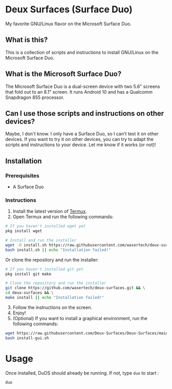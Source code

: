 # Deux Surfaces (Surface Duo)

My favorite GNU/Linux flavor on the Microsoft Surface Duo.

## What is this?

This is a collection of scripts and instructions to install GNU/Linux on the Microsoft Surface Duo.

## What is the Microsoft Surface Duo?

The Microsoft Surface Duo is a dual-screen device with two 5.6" screens that fold out to an 8.1" screen. It runs Android 10 and has a Qualcomm Snapdragon 855 processor.

## Can I use those scripts and instructions on other devices?

Maybe, I don't know. I only have a Surface Duo, so I can't test it on other devices. If you want to try it on other devices, you can try to adapt the scripts and instructions to your device. Let me know if it works (or not)!

## Installation

### Prerequisites

- A Surface Duo

### Instructions

1. Install the latest version of [Termux](https://termux.com/).
2. Open Termux and run the following commands:

```bash
# If you haven't installed wget yet
pkg install wget

# Install and run the installer
wget -O install.sh https://raw.githubusercontent.com/wasertech/deux-surfaces/master/install.sh && \
bash install.sh || echo "Installation failed!"
```

Or clone the repository and run the installer:

```bash
# If you haven't installed git yet
pkg install git make

# Clone the repository and run the installer
git clone https://github.com/wasertech/deux-surfaces.git && \
cd deux-surfaces && \
make install || echo "Installation failed!"
```

3. Follow the instructions on the screen.
4. Enjoy!
5. (Optional) If you want to install a graphical environment, run the following commands:

```bash
wget https://raw.githubusercontent.com/Deux-Surfaces/Deux-Surfaces/main/install-gui.sh
bash install-gui.sh
```

# Usage

Once installed, DuOS should already be running. If not, type `duo` to start :

```bash
duo
```

